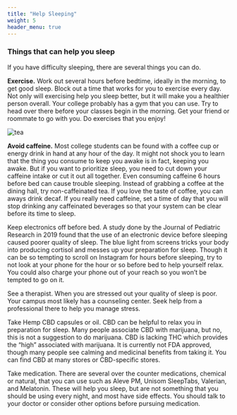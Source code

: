 ```yaml
---
title: "Help Sleeping"
weight: 5
header_menu: true
---
```


### Things that can help you sleep

If you have difficulty sleeping, there are several things you can do. 

**Exercise.** Work out several hours before bedtime, ideally in the morning, to get good sleep. Block out a time that works for you to exercise every day. Not only will exercising help you sleep better, but it will make you a healthier person overall. Your college probably has a gym that you can use. Try to head over there before your classes begin in the morning. Get your friend or roommate to go with you. Do exercises that you enjoy! 

![tea](images/lisa-tea.jpg)

**Avoid caffeine.** Most college students can be found with a coffee cup or energy drink in hand at any hour of the day. It might not shock you to learn that the thing you consume to keep you awake is in fact, keeping you awake. But if you want to prioritize sleep, you need to cut down your caffeine intake or cut it out all together. Even consuming caffeine 6 hours before bed can cause trouble sleeping. Instead of grabbing a coffee at the dining hall, try non-caffeinated tea. If you love the taste of coffee, you can aways drink decaf. If you really need caffeine, set a time of day that you will stop drinking any caffeinated beverages so that your system can be clear before its time to sleep.

Keep electronics off before bed. A study done by the Journal of Pediatric Research in 2019 found that the use of an electronic device before sleeping caused poorer quality of sleep. The blue light from screens tricks your body into producing cortisol and messes up your preparation for sleep. Though it can be so tempting to scroll on Instagram for hours before sleeping, try to not look at your phone for the hour or so before bed to help yourself relax. You could also charge your phone out of your reach so you won’t be tempted to go on it. 

See a therapist. When you are stressed out your quality of sleep is poor. Your campus most likely has a counseling center. Seek help from a professional there to help you manage stress. 

Take Hemp CBD capsules or oil. CBD can be helpful to relax you in preparation for sleep. Many people associate CBD with marijuana, but no, this is not a suggestion to do marijuana. CBD is lacking THC which provides the “high” associated with marijuana. It is currently not FDA approved, though many people see calming and medicinal benefits from taking it. You can find CBD at many stores or CBD-specific stores. 

Take medication. There are several over the counter medications, chemical or natural, that you can use such as Aleve PM, Unisom SleepTabs, Valerian, and Melatonin. These will help you sleep, but are not something that you should be using every night, and most have side effects. You should talk to your doctor or consider other options before pursuing medication.
